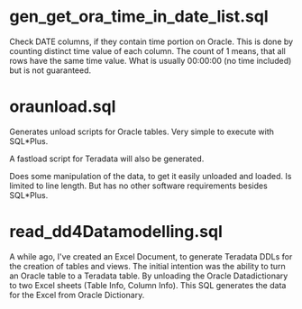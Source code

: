 gen_get_ora_time_in_date_list.sql
=================================
Check DATE columns, if they contain time portion on Oracle.
This is done by counting distinct time value of each column.
The count of 1 means, that all rows have the same time value.
What is usually 00:00:00 (no time included) but is not guaranteed.

oraunload.sql
=============
Generates unload scripts for Oracle tables. Very simple to execute with SQL*Plus.

A fastload script for Teradata will also be generated.

Does some manipulation of the data, to get it easily unloaded and loaded.
Is limited to line length. But has no other software requirements besides SQL*Plus.

read_dd4Datamodelling.sql
=========================
A while ago, I've created an Excel Document, to generate Teradata DDLs for the creation of tables and views.
The initial intention was the ability to turn an Oracle table to a Teradata table.
By unloading the Oracle Datadictionary to two Excel sheets (Table Info, Column Info).
This SQL generates the data for the Excel from Oracle Dictionary.
